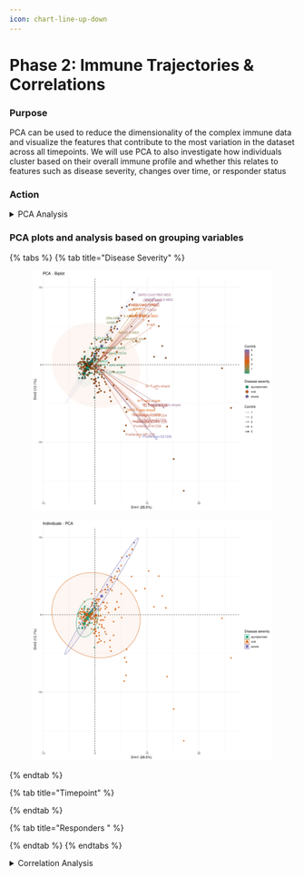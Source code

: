 ```yaml
---
icon: chart-line-up-down
---
```


# Phase 2: Immune Trajectories & Correlations

### Purpose

PCA can be used to reduce the dimensionality of the complex immune data and visualize the features that contribute to the most variation in the dataset across all timepoints. We will use PCA to also investigate how individuals cluster based on their overall immune profile and whether this relates to features such as disease severity, changes over time, or responder status&#x20;

### Action

<details>

<summary>PCA Analysis</summary>

1. Navigate to PCA analysis by going to **Discovery -> Start -> PCA analysis**&#x20;

<figure><img src="../../.gitbook/assets/Screenshot 2025-05-14 080523.png" alt=""><figcaption></figcaption></figure>

2. Select all relevant columns on which to perform PCA. This can be achieved in two ways:&#x20;
   1. Selecting desired columns in the <kbd>Columns</kbd> tab. For this example, we will choose all numerical immunological assay columns (e.g. e.g., `pseudoNA Abs`, `ADCD`, `ADMP`, `ADNKA`, `B cells elispot`, `S-IgA`, `S-IgG1`…, `N-IgG`, Proliferation assays, T cell ELISpots, MSD assays etc.)&#x20;
   2. Removing undesired columns in the E<kbd>xclude Columns</kbd> tab. For this example, since we want to keep all numerical immunological assays, we will remove `Donor ID`, `Timepoint`, `Days pso`, `Responder`, demographics (`Age`, `Sex`), clinical symptom columns

<figure><img src="../../.gitbook/assets/Screenshot 2025-05-14 082628.png" alt=""><figcaption></figcaption></figure>

{% hint style="warning" %}
You **cannot** use categorical variables to perform PCA&#x20;
{% endhint %}

3. Perform **preprocessing** of the features. This is essential for PCA

<figure><img src="../../.gitbook/assets/image (1).png" alt=""><figcaption></figcaption></figure>

Choose `center` and `scale` to perform z-score normalization on the data&#x20;

Choose a method for addressing the missing values. There are two options: **a)** **`medianimpute`** (replaces NA with median of the feature data, might be acceptable for visualization) and **b)** `Remove NA` toggle (if imputation is undesirable, but this reduces data considerably)&#x20;

<figure><img src="../../.gitbook/assets/Screenshot 2025-05-14 083940.png" alt=""><figcaption></figcaption></figure>

4. Choose a **grouping variable.** This will determine how to color the PCA plot and clusters, and is vital for interpreting immune trajectories&#x20;

To choose a grouping variable, go to PCA Settings (below Preprocessing Options)&#x20;

<figure><img src="../../.gitbook/assets/Screenshot 2025-05-14 084250 (1).png" alt=""><figcaption></figcaption></figure>

For this dataset, we will be grouping the variables based on `Disease severity`, `Timepoint` and optionally `Responder` variables. The plots and analysis using these grouping variables can be seen [below](phase-2-immune-trajectories-and-correlations.md#pca-plots-and-analysis-based-on-grouping-variables).

</details>

### PCA plots and analysis based on grouping variables

{% tabs %}
{% tab title="Disease Severity" %}
<div><figure><img src="../../.gitbook/assets/pca biplot.png" alt=""><figcaption></figcaption></figure> <figure><img src="../../.gitbook/assets/pca grouped plot.png" alt=""><figcaption></figcaption></figure></div>
{% endtab %}

{% tab title="Timepoint" %}

{% endtab %}

{% tab title="Responders " %}

{% endtab %}
{% endtabs %}

<details>

<summary>Correlation Analysis</summary>



</details>
